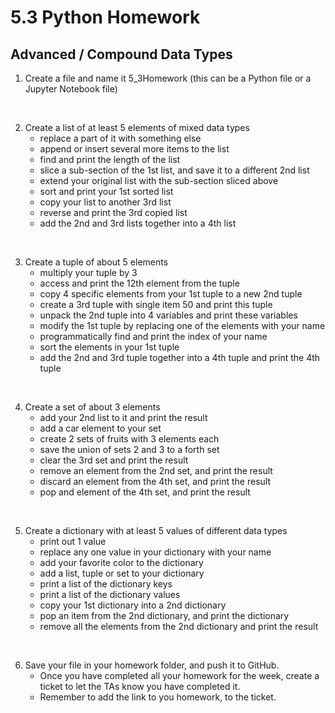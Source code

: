 # 5.3 Python Homework

## Advanced / Compound Data Types

1. Create a file and name it 5_3Homework (this can be a Python file or a Jupyter Notebook file)

<br>

2. Create a list of at least 5 elements of mixed data types
    - replace a part of it with something else
    - append or insert several more items to the list
    - find and print the length of the list
    - slice a sub-section of the 1st list, and save it to a different 2nd list
    - extend your original list with the sub-section sliced above
    - sort and print your 1st sorted list
    - copy your list to another 3rd list
    - reverse and print the 3rd copied list
    - add the 2nd and 3rd lists together into a 4th list

<br>

3. Create a tuple of about 5 elements
    - multiply your tuple by 3
    - access and print the 12th element from the tuple
    - copy 4 specific elements from your 1st tuple to a new 2nd tuple
    - create a 3rd tuple with single item 50 and print this tuple
    - unpack the 2nd tuple into 4 variables and print these variables
    - modify the 1st tuple by replacing one of the elements with your name
    - programmatically find and print the index of your name
    - sort the elements in your 1st tuple
    - add the 2nd and 3rd tuple together into a 4th tuple and print the 4th tuple

<br>

4. Create a set of about 3 elements
    - add your 2nd list to it and print the result
    - add a car element to your set
    - create 2 sets of fruits with 3 elements each
    - save the union of sets 2 and 3 to a forth set
    - clear the 3rd set and print the result
    - remove an element from the 2nd set, and print the result
    - discard an element from the 4th set, and print the result
    - pop and element of the 4th set, and print the result

<br>

5. Create a dictionary with at least 5 values of different data types
    - print out 1 value
    - replace any one value in your dictionary with your name
    - add your favorite color to the dictionary
    - add a list, tuple or set to your dictionary
    - print a list of the dictionary keys
    - print a list of the dictionary values
    - copy your 1st dictionary into a 2nd dictionary
    - pop an item from the 2nd dictionary, and print the dictionary
    - remove all the elements from the 2nd dictionary and print the result

<br>

6. Save your file in your homework folder, and push it to GitHub.
    - Once you have completed all your homework for the week, create a ticket to let the TAs know you have completed it.
    - Remember to add the link to you homework, to the ticket.

